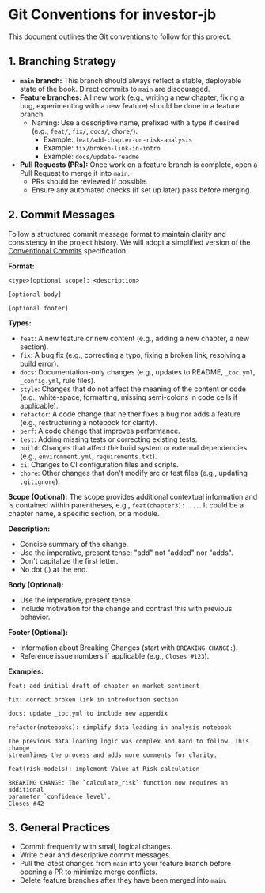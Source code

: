 # Git Conventions for investor-jb

This document outlines the Git conventions to follow for this project.

## 1. Branching Strategy

- **`main` branch:** This branch should always reflect a stable, deployable state of the book. Direct commits to `main` are discouraged.
- **Feature branches:** All new work (e.g., writing a new chapter, fixing a bug, experimenting with a new feature) should be done in a feature branch.
    - Naming: Use a descriptive name, prefixed with a type if desired (e.g., `feat/`, `fix/`, `docs/`, `chore/`).
        - Example: `feat/add-chapter-on-risk-analysis`
        - Example: `fix/broken-link-in-intro`
        - Example: `docs/update-readme`
- **Pull Requests (PRs):** Once work on a feature branch is complete, open a Pull Request to merge it into `main`.
    - PRs should be reviewed if possible.
    - Ensure any automated checks (if set up later) pass before merging.

## 2. Commit Messages

Follow a structured commit message format to maintain clarity and consistency in the project history. We will adopt a simplified version of the [Conventional Commits](https://www.conventionalcommits.org/) specification.

**Format:**
```
<type>[optional scope]: <description>

[optional body]

[optional footer]
```

**Types:**
- `feat`: A new feature or new content (e.g., adding a new chapter, a new section).
- `fix`: A bug fix (e.g., correcting a typo, fixing a broken link, resolving a build error).
- `docs`: Documentation-only changes (e.g., updates to README, `_toc.yml`, `_config.yml`, rule files).
- `style`: Changes that do not affect the meaning of the content or code (e.g., white-space, formatting, missing semi-colons in code cells if applicable).
- `refactor`: A code change that neither fixes a bug nor adds a feature (e.g., restructuring a notebook for clarity).
- `perf`: A code change that improves performance.
- `test`: Adding missing tests or correcting existing tests.
- `build`: Changes that affect the build system or external dependencies (e.g., `environment.yml`, `requirements.txt`).
- `ci`: Changes to CI configuration files and scripts.
- `chore`: Other changes that don't modify src or test files (e.g., updating `.gitignore`).

**Scope (Optional):**
The scope provides additional contextual information and is contained within parentheses, e.g., `feat(chapter3): ...`. It could be a chapter name, a specific section, or a module.

**Description:**
- Concise summary of the change.
- Use the imperative, present tense: "add" not "added" nor "adds".
- Don't capitalize the first letter.
- No dot (.) at the end.

**Body (Optional):**
- Use the imperative, present tense.
- Include motivation for the change and contrast this with previous behavior.

**Footer (Optional):**
- Information about Breaking Changes (start with `BREAKING CHANGE:`).
- Reference issue numbers if applicable (e.g., `Closes #123`).

**Examples:**

```
feat: add initial draft of chapter on market sentiment
```

```
fix: correct broken link in introduction section
```

```
docs: update _toc.yml to include new appendix
```

```
refactor(notebooks): simplify data loading in analysis notebook

The previous data loading logic was complex and hard to follow. This change
streamlines the process and adds more comments for clarity.
```

```
feat(risk-models): implement Value at Risk calculation

BREAKING CHANGE: The `calculate_risk` function now requires an additional
parameter `confidence_level`.
Closes #42
```

## 3. General Practices
- Commit frequently with small, logical changes.
- Write clear and descriptive commit messages.
- Pull the latest changes from `main` into your feature branch before opening a PR to minimize merge conflicts.
- Delete feature branches after they have been merged into `main`.
